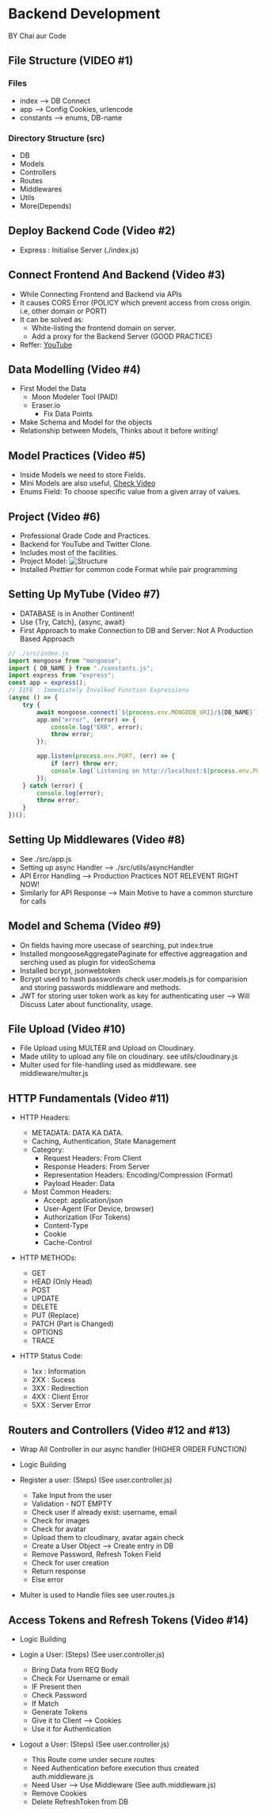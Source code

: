 # Backend Development

BY Chai aur Code

## File Structure (VIDEO #1)

### Files

-   index --> DB Connect
-   app --> Config Cookies, urlencode
-   constants --> enums, DB-name

### Directory Structure (src)

-   DB
-   Models
-   Controllers
-   Routes
-   Middlewares
-   Utils
-   More(Depends)

## Deploy Backend Code (Video #2)

-   Express : Initialise Server (./index.js)

## Connect Frontend And Backend (Video #3)

-   While Connecting Frontend and Backend via APIs
-   It causes CORS Error (POLICY which prevent access from cross origin. i.e, other domain or PORT)
-   It can be solved as:
    -   White-listing the frontend domain on server.
    -   Add a proxy for the Backend Server (GOOD PRACTICE)
-   Reffer: [YouTube](https://www.youtube.com/watch?v=fFHyqhmnVfs&list=PLu71SKxNbfoBGh_8p_NS-ZAh6v7HhYqHW&index=3)

## Data Modelling (Video #4)

-   First Model the Data
    -   Moon Modeler Tool (PAID)
    -   Eraser.io
        -   Fix Data Points
-   Make Schema and Model for the objects
-   Relationship between Models, Thinks about it before writing!

## Model Practices (Video #5)

-   Inside Models we need to store Fields.
-   Mini Models are also useful, [Check Video](https://www.youtube.com/watch?v=lA_mNpddN5U&list=PLu71SKxNbfoBGh_8p_NS-ZAh6v7HhYqHW&index=6&t=23m49s)
-   Enums Field: To choose specific value from a given array of values.

## Project (Video #6)

-   Professional Grade Code and Practices.
-   Backend for YouTube and Twitter Clone.
-   Includes most of the facilities.
-   Project Model: ![Structure](./public/assets/img/YouTube%20Backend.png)
-   Installed _Prettier_ for common code Format while pair programming

## Setting Up MyTube (Video #7)

-   DATABASE is in Another Continent!
-   Use {Try, Catch}, {async, await}
-   First Approach to make Connection to DB and Server: Not A Production Based Approach

```js
// ./src/index.js
import mongoose from "mongoose";
import { DB_NAME } from "./constants.js";
import express from "express";
const app = express();
// IIFE : Immediately Involked Function Expressions
(async () => {
    try {
        await mongoose.connect(`${process.env.MONGODB_URI}/${DB_NAME}`);
        app.on("error", (error) => {
            console.log("ERR", error);
            throw error;
        });

        app.listen(process.env.PORT, (err) => {
            if (err) throw err;
            console.log(`Listening on http://localhost:${process.env.PORT}`);
        });
    } catch (error) {
        console.log(error);
        throw error;
    }
})();
```

## Setting Up Middlewares (Video #8)

-   See ./src/app.js
-   Setting up async Handler --> ./src/utils/asyncHandler
-   API Error Handling --> Production Practices NOT RELEVENT RIGHT NOW!
-   Similarly for API Response --> Main Motive to have a common sturcture for calls

## Model and Schema (Video #9)

-   On fields having more usecase of searching, put index:true
-   Installed mongooseAggregatePaginate for effective aggreagation and serching used as plugin for videoSchema
-   Installed bcrypt, jsonwebtoken
-   Bcrypt used to hash passwords check user.models.js for comparision and storing passwords middleware and methods.
-   JWT for storing user token work as key for authenticating user --> Will Discuss Later about functionality, usage.

## File Upload (Video #10)

-   File Upload using MULTER and Upload on Cloudinary.
-   Made utility to upload any file on cloudinary. see utils/cloudinary.js
-   Multer used for file-handling used as middleware. see middleware/multer.js

## HTTP Fundamentals (Video #11)

-   HTTP Headers:

    -   METADATA: DATA KA DATA.
    -   Caching, Authentication, State Management
    -   Category:
        -   Request Headers: From Client
        -   Response Headers: From Server
        -   Representation Headers: Encoding/Compression (Format)
        -   Payload Header: Data
    -   Most Common Headers:
        -   Accept: application/json
        -   User-Agent (For Device, browser)
        -   Authorization (For Tokens)
        -   Content-Type
        -   Cookie
        -   Cache-Control

-   HTTP METHODs:

    -   GET
    -   HEAD (Only Head)
    -   POST
    -   UPDATE
    -   DELETE
    -   PUT (Replace)
    -   PATCH (Part is Changed)
    -   OPTIONS
    -   TRACE

-   HTTP Status Code:
    -   1xx : Information
    -   2XX : Sucess
    -   3XX : Redirection
    -   4XX : Client Error
    -   5XX : Server Error

## Routers and Controllers (Video #12 and #13)

-   Wrap All Controller in our async handler (HIGHER ORDER FUNCTION)
-   Logic Building
-   Register a user: (Steps) (See user.controller.js)

    -   Take Input from the user
    -   Validation - NOT EMPTY
    -   Check user if already exist: username, email
    -   Check for images
    -   Check for avatar
    -   Upload them to cloudinary, avatar again check
    -   Create a User Object --> Create entry in DB
    -   Remove Password, Refresh Token Field
    -   Check for user creation
    -   Return response
    -   Else error

-   Multer is used to Handle files see user.routes.js

## Access Tokens and Refresh Tokens (Video #14)

-   Logic Building
-   Login a User: (Steps) (See user.controller.js)

    -   Bring Data from REQ Body
    -   Check For Username or email
    -   IF Present then
    -   Check Password
    -   If Match
    -   Generate Tokens
    -   Give it to Client --> Cookies
    -   Use it for Authentication

-   Logout a User: (Steps) (See user.controller.js)
    -   This Route come under secure routes
    -   Need Authentication before execution thus created auth.middleware.js
    -   Need User --> Use Middleware (See auth.middleware.js)
    -   Remove Cookies
    -   Delete RefreshToken from DB
